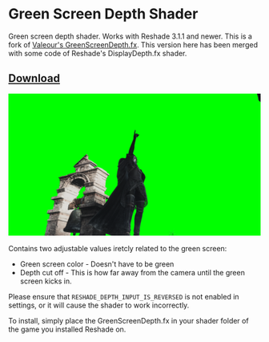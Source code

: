 # Green Screen Depth Shader

Green screen depth shader. Works with Reshade 3.1.1 and newer. This is a fork of [Valeour's GreenScreenDepth.fx](https://github.com/Valeour/green-screen-depth). This version here has been merged with some code of Reshade's DisplayDepth.fx shader.

## [Download](https://github.com/orm-fux/green-screen-depth/releases/download/v1.0/reshade-greenscreen.zip)

![Dark Souls 3 Example](https://raw.githubusercontent.com/orm-fux/green-screen-depth/master/green-screen-sample.png)


Contains two adjustable values iretcly related to the green screen:
- Green screen color - Doesn't have to be green
- Depth cut off - This is how far away from the camera until the green screen kicks in.

Please ensure that ```RESHADE_DEPTH_INPUT_IS_REVERSED``` is not enabled in settings, or it will cause the shader to work incorrectly.

To install, simply place the GreenScreenDepth.fx in your shader folder of the game you installed Reshade on.
